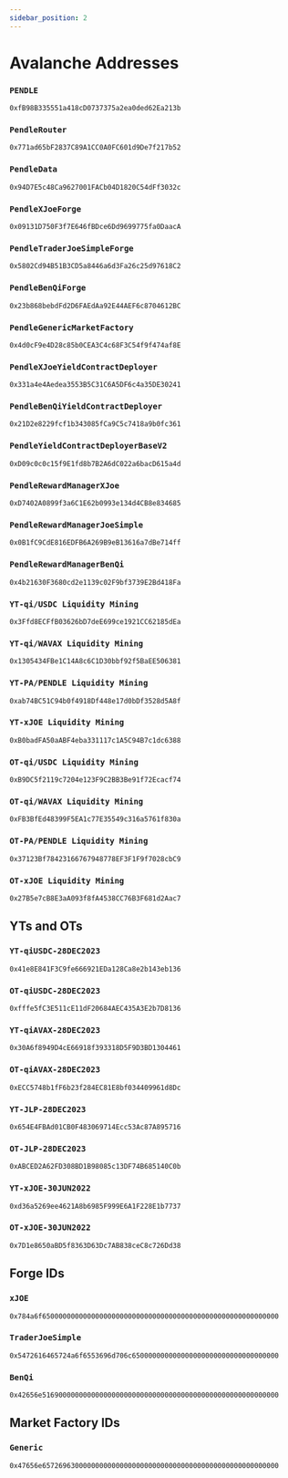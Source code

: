 ```yaml
---
sidebar_position: 2
---
```


# Avalanche Addresses

### `PENDLE`
`0xfB98B335551a418cD0737375a2ea0ded62Ea213b`

### `PendleRouter`
`0x771ad65bF2837C89A1CC0A0FC601d9De7f217b52`

### `PendleData`
`0x94D7E5c48Ca9627001FACb04D1820C54dFf3032c`

### `PendleXJoeForge`
`0x09131D750F3f7E646fBDce6Dd9699775fa0DaacA`

### `PendleTraderJoeSimpleForge`
`0x5802Cd94B51B3CD5a8446a6d3Fa26c25d97618C2`

### `PendleBenQiForge`
`0x23b868bebdFd2D6FAEdAa92E44AEF6c8704612BC`

### `PendleGenericMarketFactory`
`0x4d0cF9e4D28c85b0CEA3C4c68F3C54f9f474af8E`

### `PendleXJoeYieldContractDeployer`
`0x331a4e4Aedea3553B5C31C6A5DF6c4a35DE30241`

### `PendleBenQiYieldContractDeployer`
`0x21D2e8229fcf1b343085fCa9C5c7418a9b0fc361`

### `PendleYieldContractDeployerBaseV2`
`0xD09c0c0c15f9E1fd8b7B2A6dC022a6bacD615a4d`

### `PendleRewardManagerXJoe`
`0xD7402A0899f3a6C1E62b0993e134d4CB8e834685`

### `PendleRewardManagerJoeSimple`
`0x0B1fC9CdE816EDFB6A269B9eB13616a7dBe714ff`

### `PendleRewardManagerBenQi`
`0x4b21630F3680cd2e1139c02F9bf3739E2Bd418Fa`

### `YT-qi/USDC Liquidity Mining`
`0x3Ffd8ECFfB03626bD7deE699ce1921CC62185dEa`

### `YT-qi/WAVAX Liquidity Mining`
`0x1305434FBe1C14A8c6C1D30bbf92f5BaEE506381`

### `YT-PA/PENDLE Liquidity Mining`
`0xab74BC51C94b0f4918Df448e17d0bDf3528d5A8f`

### `YT-xJOE Liquidity Mining`
`0xB0badFA50aABF4eba331117c1A5C94B7c1dc6388`

### `OT-qi/USDC Liquidity Mining`
`0xB9DC5f2119c7204e123F9C2BB3Be91f72Ecacf74`

### `OT-qi/WAVAX Liquidity Mining`
`0xFB3BfEd48399F5EA1c77E35549c316a5761f830a`

### `OT-PA/PENDLE Liquidity Mining`
`0x37123Bf78423166767948778EF3F1F9f7028cbC9`

### `OT-xJOE Liquidity Mining`
`0x27B5e7cB8E3aA093f8fA4538CC76B3F681d2Aac7`

## YTs and OTs

### `YT-qiUSDC-28DEC2023 `
`0x41e8E841F3C9fe666921EDa128Ca8e2b143eb136`

### `OT-qiUSDC-28DEC2023`
`0xfffe5fC3E511cE11dF20684AEC435A3E2b7D8136`

### `YT-qiAVAX-28DEC2023`
`0x30A6f8949D4cE66918f393318D5F9D3BD1304461`

### `OT-qiAVAX-28DEC2023`
`0xECC5748b1fF6b23f284EC81E8bf034409961d8Dc`


### `YT-JLP-28DEC2023`
`0x654E4FBAd01CB0F483069714Ecc53Ac87A895716`

### `OT-JLP-28DEC2023`
`0xABCED2A62FD308BD1B98085c13DF74B685140C0b`

### `YT-xJOE-30JUN2022`
`0xd36a5269ee4621A8b6985F999E6A1F228E1b7737`

### `OT-xJOE-30JUN2022`
`0x7D1e8650aBD5f8363D63Dc7AB838ceC8c726Dd38`

## Forge IDs

### `xJOE`
`0x784a6f6500000000000000000000000000000000000000000000000000000000`

### `TraderJoeSimple`
`0x5472616465724a6f6553696d706c650000000000000000000000000000000000`

### `BenQi`
`0x42656e5169000000000000000000000000000000000000000000000000000000`

## Market Factory IDs

### `Generic`
`0x47656e6572696300000000000000000000000000000000000000000000000000`
